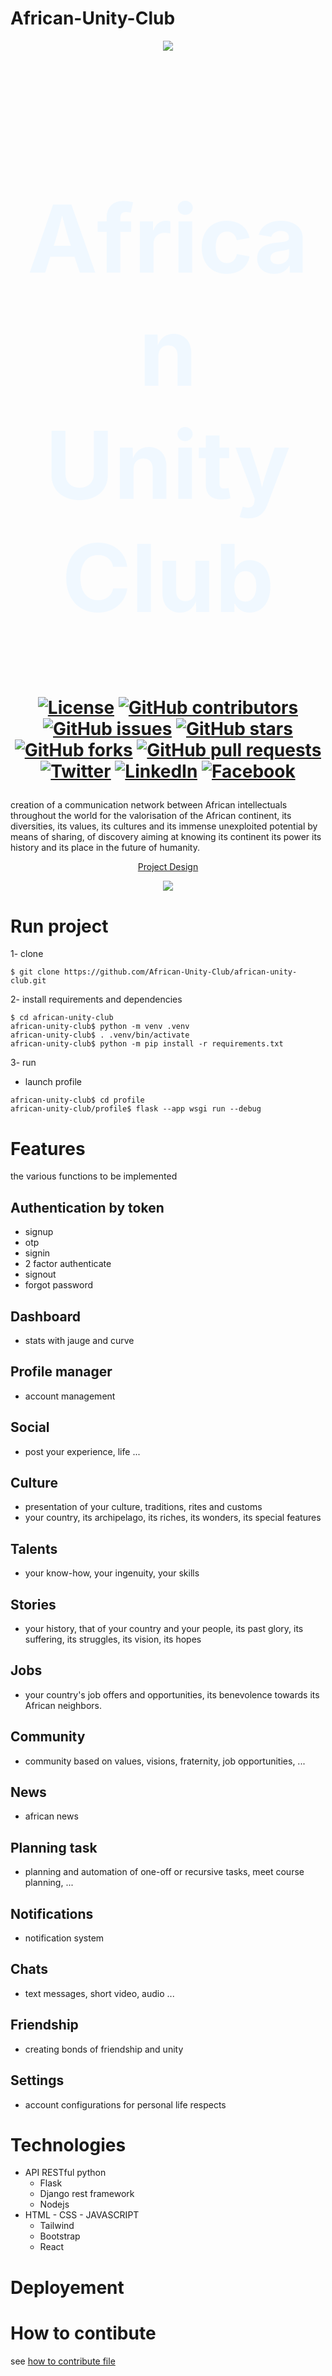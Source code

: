 # African-Unity-Club

<div align="center">

![](asc.png)

<h1 style="font-size: 150px; color: aliceblue">African Unity Club<h1>

[![License](https://img.shields.io/badge/license-MIT-blue.svg)](https://opensource.org/licenses/MIT)
[![GitHub contributors](https://img.shields.io/github/contributors/African-Unity-Club/african-unity-club.svg)](https://github.com/African-Unity-Club/african-unity-club/graphs/contributors)
[![GitHub issues](https://img.shields.io/github/issues/African-Unity-Club/african-unity-club.svg)](https://github.com/African-Unity-Club/african-unity-club/issues)
[![GitHub stars](https://img.shields.io/github/stars/African-Unity-Club/african-unity-club.svg)](https://github.com/African-Unity-Club/african-unity-club/stargazers)
[![GitHub forks](https://img.shields.io/github/forks/African-Unity-Club/african-unity-club.svg)](https://github.com/African-Unity-Club/african-unity-club/network)
[![GitHub pull requests](https://img.shields.io/github/issues-pr/African-Unity-Club/african-unity-club.svg)](https://github.com/African-Unity-Club/african-unity-club/pulls)
[![Twitter](https://img.shields.io/twitter/url/http/shields.io.svg?style=social)](https://twitter.com/intent/tweet?url=https://github.com/African-Unity-Club/african-unity-club.git)
[![LinkedIn](https://img.shields.io/badge/LinkedIn-Share-blue)](https://www.linkedin.com/sharing/share-offsite/?url=https://github.com/African-Unity-Club/african-unity-club.git)
[![Facebook](https://img.shields.io/badge/Facebook-Share-blue)](https://www.facebook.com/sharer/sharer.php?u=https://github.com/African-Unity-Club/african-unity-club.git)


</div>

creation of a communication network between African intellectuals throughout the world for the valorisation of the African continent, its diversities, its values, its cultures and its immense unexploited potential by means of sharing, of discovery aiming at knowing its continent its power its history and its place in the future of humanity.

<center>

[Project Design](https://www.figma.com/file/xOZSamTWQ1080dHkTV4Bru/African-Student-Club?type=design&node-id=0-1&mode=design&t=GDicutDVTz5uIHg8-0)

![](design.png)

</center>

# Run project

1- clone

```
$ git clone https://github.com/African-Unity-Club/african-unity-club.git
```

2- install requirements and dependencies

```
$ cd african-unity-club
african-unity-club$ python -m venv .venv
african-unity-club$ . .venv/bin/activate
african-unity-club$ python -m pip install -r requirements.txt
```

3- run

- launch profile

```
african-unity-club$ cd profile
african-unity-club/profile$ flask --app wsgi run --debug
```

# Features

the various functions to be implemented

## Authentication by token

- signup
- otp
- signin
- 2 factor authenticate
- signout
- forgot password

## Dashboard

- stats with jauge and curve

## Profile manager

- account management

## Social

- post your experience, life ...

## Culture

- presentation of your culture, traditions, rites and customs
- your country, its archipelago, its riches, its wonders, its special features

## Talents

- your know-how, your ingenuity, your skills

## Stories

- your history, that of your country and your people, its past glory, its suffering, its struggles, its vision, its hopes

## Jobs

- your country's job offers and opportunities, its benevolence towards its African neighbors.

## Community

- community based on values, visions, fraternity, job opportunities, ...

## News

- african news

## Planning task

- planning and automation of one-off or recursive tasks,
meet course planning, ...

## Notifications

- notification system

## Chats

- text messages, short video, audio ...

## Friendship

- creating bonds of friendship and unity

## Settings

- account configurations for personal life respects

# Technologies

- API RESTful python
  - Flask
  - Django rest framework
  - Nodejs
- HTML - CSS - JAVASCRIPT
  - Tailwind
  - Bootstrap
  - React

# Deployement


# How to contibute

see [how to contribute file](CONTRIBUTING.md)
